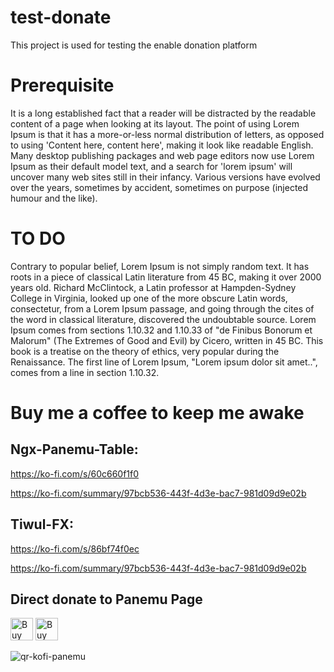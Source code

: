 # test-donate
This project is used for testing the enable donation platform

# Prerequisite
It is a long established fact that a reader will be distracted by the readable content of a page when looking at its layout. The point of using Lorem Ipsum is that it has a more-or-less normal distribution of letters, as opposed to using 'Content here, content here', making it look like readable English. Many desktop publishing packages and web page editors now use Lorem Ipsum as their default model text, and a search for 'lorem ipsum' will uncover many web sites still in their infancy. Various versions have evolved over the years, sometimes by accident, sometimes on purpose (injected humour and the like).

# TO DO
Contrary to popular belief, Lorem Ipsum is not simply random text. It has roots in a piece of classical Latin literature from 45 BC, making it over 2000 years old. Richard McClintock, a Latin professor at Hampden-Sydney College in Virginia, looked up one of the more obscure Latin words, consectetur, from a Lorem Ipsum passage, and going through the cites of the word in classical literature, discovered the undoubtable source. Lorem Ipsum comes from sections 1.10.32 and 1.10.33 of "de Finibus Bonorum et Malorum" (The Extremes of Good and Evil) by Cicero, written in 45 BC. This book is a treatise on the theory of ethics, very popular during the Renaissance. The first line of Lorem Ipsum, "Lorem ipsum dolor sit amet..", comes from a line in section 1.10.32.


# Buy me a coffee to keep me awake
## Ngx-Panemu-Table: ##

https://ko-fi.com/s/60c660f1f0

https://ko-fi.com/summary/97bcb536-443f-4d3e-bac7-981d09d9e02b

## Tiwul-FX: ##

https://ko-fi.com/s/86bf74f0ec

https://ko-fi.com/summary/97bcb536-443f-4d3e-bac7-981d09d9e02b

## Direct donate to Panemu Page ##

<a href='https://ko-fi.com/M4M31353RT' target='_blank'><img height='36' style='border:0px;height:36px;' src='https://storage.ko-fi.com/cdn/kofi1.png?v=3' border='0' alt='Buy Me a Coffee at ko-fi.com' /></a>
<a href='https://ko-fi.com/M4M31353RT' target='_blank'><img height='36' style='border:0px;height:36px;' src='https://storage.ko-fi.com/cdn/kofi3.png?v=3' border='0' alt='Buy Me a Coffee at ko-fi.com' /></a>

![qr-kofi-panemu](https://github.com/user-attachments/assets/58e49eb7-702e-4869-8c5c-4306394ec035)

